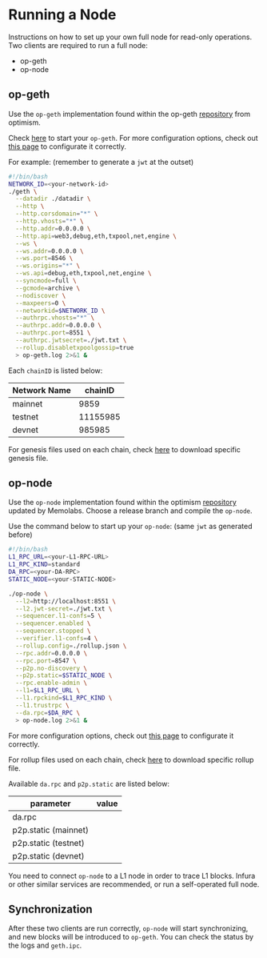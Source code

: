 # Running a Node

Instructions on how to set up your own full node for read-only operations. Two clients are required to run a full node:

- op-geth
- op-node

## op-geth

Use the `op-geth` implementation found within the op-geth [repository](https://github.com/ethereum-optimism/op-geth) from optimism.

Check [here](https://docs.optimism.io/builders/chain-operators/tutorials/create-l2-rollup#initialize-op-geth) to start your `op-geth`. For more configuration options, check out [this page](https://docs.optimism.io/builders/node-operators/configuration/execution-config) to configurate it correctly.

For example: (remember to generate a `jwt` at the outset)

```bash
#!/bin/bash
NETWORK_ID=<your-network-id>
./geth \
  --datadir ./datadir \
  --http \
  --http.corsdomain="*" \
  --http.vhosts="*" \
  --http.addr=0.0.0.0 \
  --http.api=web3,debug,eth,txpool,net,engine \
  --ws \
  --ws.addr=0.0.0.0 \
  --ws.port=8546 \
  --ws.origins="*" \
  --ws.api=debug,eth,txpool,net,engine \
  --syncmode=full \
  --gcmode=archive \
  --nodiscover \
  --maxpeers=0 \
  --networkid=$NETWORK_ID \
  --authrpc.vhosts="*" \
  --authrpc.addr=0.0.0.0 \
  --authrpc.port=8551 \
  --authrpc.jwtsecret=./jwt.txt \
  --rollup.disabletxpoolgossip=true
  > op-geth.log 2>&1 &
```

Each `chainID` is listed below:

| Network Name | chainID |
| --- | --- |
| mainnet | 9859 |
| testnet | 11155985 |
| devnet | 985985 |

For genesis files used on each chain, check [here](https://github.com/memoio/memolayer-config) to download specific genesis file.

## op-node

Use the `op-node` implementation found within the optimism [repository](https://github.com/memoio/optimism) updated by Memolabs. Choose a release branch and compile the `op-node`.

Use the command below to start up your `op-node`: (same `jwt` as generated before)

```bash
#!/bin/bash
L1_RPC_URL=<your-L1-RPC-URL>
L1_RPC_KIND=standard
DA_RPC=<your-DA-RPC>
STATIC_NODE=<your-STATIC-NODE>

./op-node \
  --l2=http://localhost:8551 \
  --l2.jwt-secret=./jwt.txt \
  --sequencer.l1-confs=5 \
  --sequencer.enabled \
  --sequencer.stopped \
  --verifier.l1-confs=4 \
  --rollup.config=./rollup.json \
  --rpc.addr=0.0.0.0 \
  --rpc.port=8547 \
  --p2p.no-discovery \
  --p2p.static=$STATIC_NODE \
  --rpc.enable-admin \
  --l1=$L1_RPC_URL \
  --l1.rpckind=$L1_RPC_KIND \
  --l1.trustrpc \
  --da.rpc=$DA_RPC \
  > op-node.log 2>&1 &
```

For more configuration options, check out [this page](https://docs.optimism.io/builders/node-operators/configuration/consensus-config) to configurate it correctly.

For rollup files used on each chain, check [here](https://github.com/memoio/memolayer-config) to download specific rollup file.

Available `da.rpc` and `p2p.static` are listed below:

| parameter | value |
| --- | --- |
| da.rpc |  |
| p2p.static (mainnet) |  |
| p2p.static (testnet) |  |
| p2p.static (devnet) |  |

You need to connect `op-node` to a L1 node in order to trace L1 blocks. Infura or other similar services are recommended, or run a self-operated full node.

## Synchronization

After these two clients are run correctly, `op-node` will start synchronizing, and new blocks will be introduced to `op-geth`. You can check the status by the logs and `geth.ipc`.
